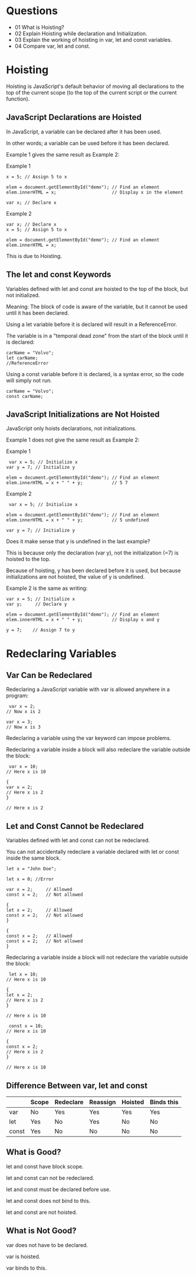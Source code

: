 # Questions

- 01 What is Hoisting?
- 02 Explain Hoisting while declaration and Initialization.
- 03 Explain the working of hoisting in var, let and const variables.
- 04 Compare var, let and const.

# Hoisting

Hoisting is JavaScript's default behavior of moving all declarations to the top of the current scope (to the top of the current script or the current function).

## JavaScript Declarations are Hoisted

In JavaScript, a variable can be declared after it has been used.

In other words; a variable can be used before it has been declared.

Example 1 gives the same result as Example 2:

Example 1

```JS
x = 5; // Assign 5 to x

elem = document.getElementById("demo"); // Find an element
elem.innerHTML = x;                     // Display x in the element

var x; // Declare x
```

Example 2

```JS
var x; // Declare x
x = 5; // Assign 5 to x

elem = document.getElementById("demo"); // Find an element
elem.innerHTML = x;
```

This is due to Hoisting.

## The let and const Keywords

Variables defined with let and const are hoisted to the top of the block, but not initialized.

Meaning: The block of code is aware of the variable, but it cannot be used until it has been declared.

Using a let variable before it is declared will result in a ReferenceError.

The variable is in a "temporal dead zone" from the start of the block until it is declared:

```JS
carName = "Volvo";
let carName;
//ReferenceError
```

Using a const variable before it is declared, is a syntax error, so the code will simply not run.

```JS
carName = "Volvo";
const carName;
```

## JavaScript Initializations are Not Hoisted

JavaScript only hoists declarations, not initializations.

Example 1 does not give the same result as Example 2:

Example 1

```JS
 var x = 5; // Initialize x
var y = 7; // Initialize y

elem = document.getElementById("demo"); // Find an element
elem.innerHTML = x + " " + y;           // 5 7
```

Example 2

```JS
 var x = 5; // Initialize x

elem = document.getElementById("demo"); // Find an element
elem.innerHTML = x + " " + y;           // 5 undefined

var y = 7; // Initialize y
```

Does it make sense that y is undefined in the last example?

This is because only the declaration (var y), not the initialization (=7) is hoisted to the top.

Because of hoisting, y has been declared before it is used, but because initializations are not hoisted, the value of y is undefined.

Example 2 is the same as writing:

```JS
var x = 5; // Initialize x
var y;     // Declare y

elem = document.getElementById("demo"); // Find an element
elem.innerHTML = x + " " + y;           // Display x and y

y = 7;    // Assign 7 to y
```

# Redeclaring Variables

## Var Can be Redeclared

Redeclaring a JavaScript variable with var is allowed anywhere in a program:

```JS
 var x = 2;
// Now x is 2

var x = 3;
// Now x is 3
```

Redeclaring a variable using the var keyword can impose problems.

Redeclaring a variable inside a block will also redeclare the variable outside the block:

```JS
 var x = 10;
// Here x is 10

{
var x = 2;
// Here x is 2
}

// Here x is 2
```

## Let and Const Cannot be Redeclared

Variables defined with let and const can not be redeclared.

You can not accidentally redeclare a variable declared with let or const inside the same block.

```JS
let x = "John Doe";

let x = 0; //Error
```

```JS
var x = 2;     // Allowed
const x = 2;   // Not allowed

{
let x = 2;     // Allowed
const x = 2;   // Not allowed
}

{
const x = 2;   // Allowed
const x = 2;   // Not allowed
}
```

Redeclaring a variable inside a block will not redeclare the variable outside the block:

```JS
 let x = 10;
// Here x is 10

{
let x = 2;
// Here x is 2
}

// Here x is 10
```

```JS
 const x = 10;
// Here x is 10

{
const x = 2;
// Here x is 2
}

// Here x is 10
```

## Difference Between var, let and const

|       | Scope | Redeclare | Reassign | Hoisted | Binds this |
| ----- | ----- | --------- | -------- | ------- | ---------- |
| var   | No    | Yes       | Yes      | Yes     | Yes        |
| let   | Yes   | No        | Yes      | No      | No         |
| const | Yes   | No        | No       | No      | No         |

## What is Good?

let and const have block scope.

let and const can not be redeclared.

let and const must be declared before use.

let and const does not bind to this.

let and const are not hoisted.

## What is Not Good?

var does not have to be declared.

var is hoisted.

var binds to this.
